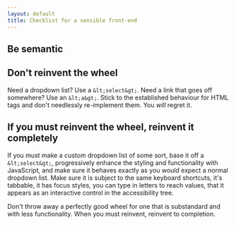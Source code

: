 ```yaml
---
layout: default
title: Checklist for a sensible front-end
---
```


## Be semantic



## Don't reinvent the wheel

Need a dropdown list? Use a `&lt;select&gt;`. Need a link that goes off somewhere? Use an `&lt;a&gt;`. Stick to the established behaviour for HTML tags and don't needlessly re-implement them. You *will* regret it.

## If you must reinvent the wheel, reinvent it completely

If you must make a custom dropdown list of some sort, base it off a `&lt;select&gt;`, progressively enhance the styling and functionality with JavaScript, and make sure it behaves exactly as you would expect a normal dropdown list. Make sure it is subject to the same keyboard shortcuts, it's tabbable, it has focus styles, you can type in letters to reach values, that it appears as an interactive control in the accessibility tree.

Don't throw away a perfectly good wheel for one that is substandard and with less functionality. When you must reinvent, reinvent to completion.
